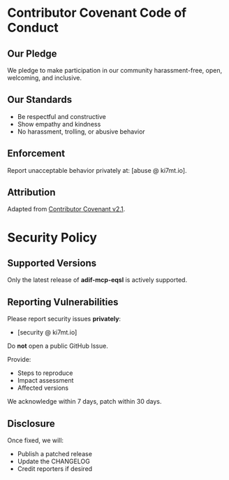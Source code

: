 # Contributor Covenant Code of Conduct

## Our Pledge
We pledge to make participation in our community harassment-free, open, welcoming, and inclusive.

## Our Standards
- Be respectful and constructive
- Show empathy and kindness
- No harassment, trolling, or abusive behavior

## Enforcement
Report unacceptable behavior privately at: [abuse @ ki7mt.io].

## Attribution
Adapted from [Contributor Covenant v2.1](https://www.contributor-covenant.org/version/2/1/code_of_conduct.html).

# Security Policy

## Supported Versions
Only the latest release of **adif-mcp-eqsl** is actively supported.

## Reporting Vulnerabilities
Please report security issues **privately**:
- [security @ ki7mt.io]

Do **not** open a public GitHub Issue.

Provide:
- Steps to reproduce
- Impact assessment
- Affected versions

We acknowledge within 7 days, patch within 30 days.

## Disclosure
Once fixed, we will:
- Publish a patched release
- Update the CHANGELOG
- Credit reporters if desired
